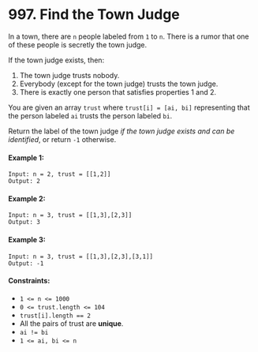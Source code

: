 # 997. Find the Town Judge

In a town, there are `n` people labeled from `1` to `n`. There is a rumor that one of these people is secretly the town judge.

If the town judge exists, then:

  1. The town judge trusts nobody.
  2. Everybody (except for the town judge) trusts the town judge.
  3. There is exactly one person that satisfies properties 1 and 2.

You are given an array `trust` where `trust[i] = [ai, bi]` representing that the person labeled `ai` trusts the person labeled `bi`.

Return the label of the town judge *if the town judge exists and can be identified*, or return `-1` otherwise.

#### Example 1:

```
Input: n = 2, trust = [[1,2]]
Output: 2
```

#### Example 2:

```
Input: n = 3, trust = [[1,3],[2,3]]
Output: 3
```

#### Example 3:

```
Input: n = 3, trust = [[1,3],[2,3],[3,1]]
Output: -1
``` 

#### Constraints:

+ `1 <= n <= 1000`
+ `0 <= trust.length <= 104`
+ `trust[i].length == 2`
+ All the pairs of trust are **unique**.
+ `ai != bi`
+ `1 <= ai, bi <= n`